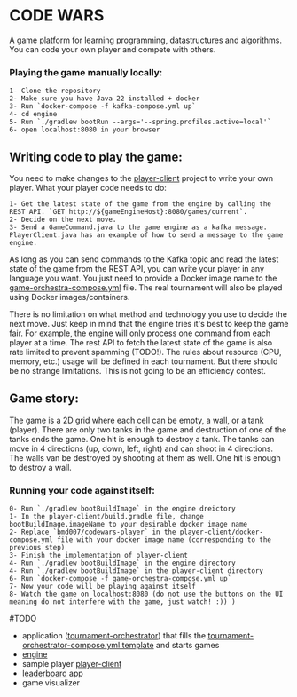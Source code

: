 # CODE WARS
A game platform for learning programming, datastructures and algorithms.
You can code your own player and compete with others.

### Playing the game manually locally:
    1- Clone the repository
    2- Make sure you have Java 22 installed + docker
    3- Run `docker-compose -f kafka-compose.yml up`
    4- cd engine
    5- Run `./gradlew bootRun --args='--spring.profiles.active=local'`
    6- open localhost:8080 in your browser

## Writing code to play the game:
You need to make changes to the [player-client](player-client) project to write your own player.
What your player code needs to do:

    1- Get the latest state of the game from the engine by calling the REST API. `GET http://${gameEngineHost}:8080/games/current`.
    2- Decide on the next move.
    3- Send a GameCommand.java to the game engine as a kafka message. PlayerClient.java has an example of how to send a message to the game engine. 

As long as you can send commands to the Kafka topic and read the latest state of the game from the REST API, you can write your player in any language you want.
You just need to provide a Docker image name to the [game-orchestra-compose.yml](game-orchestra-compose.yml) file.
The real tournament will also be played using Docker images/containers.

There is no limitation on what method and technology you use to decide the next move. Just keep in mind that the engine tries it's best to keep the game fair.
For example, the engine will only process one command from each player at a time.
The rest API to fetch the latest state of the game is also rate limited to prevent spamming (TODO!).
The rules about resource (CPU, memory, etc.) usage will be defined in each tournament. But there should be no strange limitations. 
This is not going to be an efficiency contest.

## Game story:
The game is a 2D grid where each cell can be empty, a wall, or a tank (player).
There are only two tanks in the game and destruction of one of the tanks ends the game.
One hit is enough to destroy a tank.
The tanks can move in 4 directions (up, down, left, right) and can shoot in 4 directions.
The walls van be destroyed by shooting at them as well. 
One hit is enough to destroy a wall.

### Running your code against itself:
    0- Run `./gradlew bootBuildImage` in the engine dreictory
    1- In the player-client/build.gradle file, change bootBuildImage.imageName to your desirable docker image name
    2- Replace `bmd007/codewars-player` in the player-client/docker-compose.yml file with your docker image name (corresponding to the previous step)
    3- Finish the implementation of player-client
    4- Run `./gradlew bootBuildImage` in the engine directory
    4- Run `./gradlew bootBuildImage` in the player-client directory
    6- Run `docker-compose -f game-orchestra-compose.yml up`
    7- Now your code will be playing against itself
    8- Watch the game on localhost:8080 (do not use the buttons on the UI meaning do not interfere with the game, just watch! :)) )

#TODO
 - application ([tournament-orchestrator](tournament-orchestrator)) that fills the [tournament-orchestrator-compose.yml.template](tournament-orchestrator%2Fsrc%2Fmain%2Fresources%2Ftournament-orchestrator-compose.yml.template) and starts games
 - [engine](engine)
 - sample player [player-client](player-client)
 - [leaderboard](leaderboard) app
 - game visualizer
